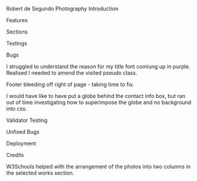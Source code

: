 Robert de Segundo Photography
Introduction

Features

Sections

Testings

Bugs

I struggled to understand the reason for my title font comiung up in purple. Realised I needed to amend the visited pseudo class.

Footer bleeding off right of page - taking time to fix.

I would have like to have put a globe behind the contact info box, but ran out of time investigating how to superimpose the globe and no background into css. 

Validator Testing

Unfixed Bugs

Deployment

Credits

W3Schools helped with the arrangement of the photos into two columns in the selected works section.